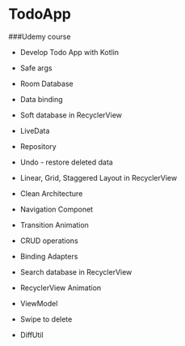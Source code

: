 # TodoApp


###Udemy course

* Develop Todo App with Kotlin

* Safe args


* Room Database


* Data binding


* Soft database in RecyclerView


* LiveData


* Repository


* Undo - restore deleted data


* Linear, Grid, Staggered Layout in RecyclerView


* Clean Architecture


* Navigation Componet


* Transition Animation


* CRUD operations


* Binding Adapters


* Search database in RecyclerView


* RecyclerView Animation


* ViewModel


* Swipe to delete


* DiffUtil


